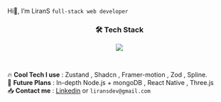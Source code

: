Hi👋, I’m LiranS
`full-stack web developer`

###   <p align="center"> 🛠 Tech Stack </p>

<p align="center">
  <a href="https://skillicons.dev">
    <img src="https://skillicons.dev/icons?i=html,css,js,ts,react,tailwind,nextjs,prisma,nodejs,express,mongodb,vite,vercel,supabase,firebase&perline=5" />
  </a>
</p>


<br/>

  🔥 **Cool Tech I use** : Zustand , Shadcn , Framer-motion , Zod , Spline. <br/>
  🔮 **Future Plans** : In-depth Node.js + mongoDB , React Native , Three.js <br/>
  📥 **Contact me** : <a href="https://www.linkedin.com/in/lirans/">Linkedin</a> or `liransdev@gmail.com`



